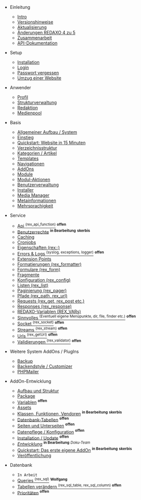- Einleitung
    - [Intro](/{{path}}/{{version}}/intro)
    - [Versionshinweise](/{{path}}/{{version}}/versionshinweise)
    - [Aktualisierung](/{{path}}/{{version}}/aktualisierung)
    - [Änderungen REDAXO 4 zu 5](/{{path}}/{{version}}/aenderungen-v4-v5)
    - [Zusammenarbeit](/{{path}}/{{version}}/zusammenarbeit)
    - [API-Dokumentation](/api/{{version}}/)

- Setup
    - [Installation](/{{path}}/{{version}}/installation)
    - [Login](/{{path}}/{{version}}/login)
    - [Passwort vergessen](/{{path}}/{{version}}/passwort-vergessen)
    - [Umzug einer Website](/{{path}}/{{version}}/umzug)

- Anwender
    - [Profil](/{{path}}/{{version}}/profil)
    - [Strukturverwaltung](/{{path}}/{{version}}/strukturverwaltung)
    - [Redaktion](/{{path}}/{{version}}/redaktion)
    - [Medienpool](/{{path}}/{{version}}/medienpool)

- Basis
    - [Allgemeiner Aufbau / System](/{{path}}/{{version}}/system)
    - [Einstieg](/{{path}}/{{version}}/einstieg)
    - [Quickstart: Website in 15 Minuten](/{{path}}/{{version}}/tutorial-quickstart)
    - [Verzeichnisstruktur](/{{path}}/{{version}}/verzeichnisstruktur)
    - [Kategorien / Artikel](/{{path}}/{{version}}/kategorien-artikel)
    - [Templates](/{{path}}/{{version}}/templates)
    - [Navigationen](/{{path}}/{{version}}/navigationen)
    - [AddOns](/{{path}}/{{version}}/basis-addons)
    - [Module](/{{path}}/{{version}}/module)
    - [Modul-Aktionen](/{{path}}/{{version}}/modul-aktionen)
    - [Benutzerverwaltung](/{{path}}/{{version}}/benutzerverwaltung)
    - [Installer](/{{path}}/{{version}}/installer)
    - [Media Manager](/{{path}}/{{version}}/media-manager)
    - [Metainformationen](/{{path}}/{{version}}/metainformationen)
    - [Mehrsprachigkeit](/{{path}}/{{version}}/mehrsprachigkeit)

- Service
    - [Api <sup>(rex_api_function)</sup>](/{{path}}/{{version}}/api) <sup><b>offen</b></sup>
    - [Benutzerrechte](/{{path}}/{{version}}/benutzerrechte) <sup><b>in Bearbeitung</b></sup> <sup><b>skerbis</b></sup>
    - [Caching](/{{path}}/{{version}}/caching)
    - [Cronjobs](/{{path}}/{{version}}/cronjobs)
    - [Eigenschaften (rex::)](/{{path}}/{{version}}/eigenschaften)
    - [Errors & Logs <sup>(syslog, exceptions, logger)</sup>](/{{path}}/{{version}}/errors) <sup><b>offen</b></sup>
    - [Extension Points](/{{path}}/{{version}}/extension-points)
    - [Formatierungen (rex_formatter)](/{{path}}/{{version}}/formatierungen)
    - [Formulare (rex_form)](/{{path}}/{{version}}/formulare)
    - [Fragmente](/{{path}}/{{version}}/fragmente)
    - [Konfiguration (rex_config)](/{{path}}/{{version}}/konfiguration)
    - [Listen (rex_list)](/{{path}}/{{version}}/listen)
    - [Paginierung (rex_pager)](/{{path}}/{{version}}/paginierung)
    - [Pfade (rex_path, rex_url)](/{{path}}/{{version}}/pfade)
    - [Requests (rex_get, rex_post etc.)](/{{path}}/{{version}}/requests)
    - [Responses (rex_response)](/{{path}}/{{version}}/responses)
    - [REDAXO-Variablen (REX_VARs)](/{{path}}/{{version}}/redaxo-variablen)
    - [Sinnvolles <sup>(Eventuell eigene Menüpunkte, dir, file, finder etc.)</sup>](/{{path}}/{{version}}/sinnvolles) <sup><b>offen</b></sup>
    - [Socket <sup>(rex_socket)</sup>](/{{path}}/{{version}}/socket) <sup><b>offen</b></sup>
    - [Streams <sup>(rex_stream)</sup>](/{{path}}/{{version}}/streams) <sup><b>offen</b></sup>
    - [Urls <sup>(rex_getUrl)</sup>](/{{path}}/{{version}}/urls) <sup><b>offen</b></sup>
    - [Validierungen <sup>(rex_validator)</sup>](/{{path}}/{{version}}/validierungen) <sup><b>offen</b></sup>

- Weitere System AddOns / PlugIns
    - [Backup](/{{path}}/{{version}}/backup)
    - [Backendstyle / Customizer</sup>](/{{path}}/{{version}}/addon-be_style-customizer)
    - [PHPMailer](/{{path}}/{{version}}/addon-phpmailer)

- AddOn-Entwicklung
    - [Aufbau und Struktur](/{{path}}/{{version}}/addon-struktur)
    - [Package](/{{path}}/{{version}}/addon-package)
    - [Variablen](/{{path}}/{{version}}/addon-variablen) <sup><b>offen</b></sup> <sup><b></b></sup>
    - [Assets](/{{path}}/{{version}}/addon-assets)
    - [Klassen, Funktionen, Vendoren](/{{path}}/{{version}}/addon-class-vendors) <sup><b>in Bearbeitung</b></sup> <sup><b>skerbis</b></sup>
    - [Datenbank-Tabellen](/{{path}}/{{version}}/addon-datenbanktabellen) <sup><b>offen</b></sup>
    - [Seiten und Unterseiten](/{{path}}/{{version}}/addon-seiten) <sup><b>offen</b></sup>
    - [Datenpflege / Konfiguration](/{{path}}/{{version}}/addon-config-data) <sup><b>offen</b></sup>
    - [Installation / Update](/{{path}}/{{version}}/addon-intall-update) <sup><b>offen</b></sup>
    - [*Entwicklung*](/{{path}}/{{version}}/addon-entwicklung) <sup><b>in Bearbeitung</b></sup> <sup><i>Doku-Team</i></sup>
    - [Quickstart: Das erste eigene AddOn](/{{path}}/{{version}}/addon-quickstart) <sup><b>in Bearbeitung</b></sup> <sup><b>skerbis</b></sup>
    - [Veröffentlichung](/{{path}}/{{version}}/addon-veroeffentlichung)

- Datenbank
    - `In Arbeit`
    - [Queries <sup>(rex_sql)</sup>](/{{path}}/{{version}}/datenbank-queries) <sup><b>Wolfgang</b></sup>
    - [Tabellen verändern <sup>(rex_sql_table, rex_sql_column)</sup>](/{{path}}/{{version}}/datenbank-tabellen) <sup><b>offen</b></sup>
    - [Prioritäten](/{{path}}/{{version}}/datenbank-prioritaeten) <sup><b>offen</b></sup>

